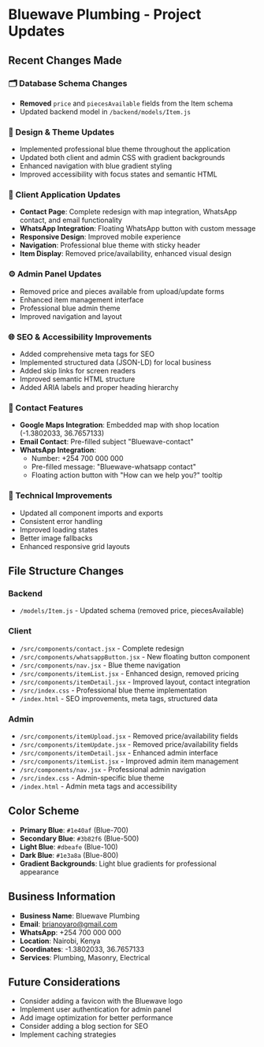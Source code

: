 # Bluewave Plumbing - Project Updates

## Recent Changes Made

### 🗂️ Database Schema Changes
- **Removed** `price` and `piecesAvailable` fields from the Item schema
- Updated backend model in `/backend/models/Item.js`

### 🎨 Design & Theme Updates
- Implemented professional blue theme throughout the application
- Updated both client and admin CSS with gradient backgrounds
- Enhanced navigation with blue gradient styling
- Improved accessibility with focus states and semantic HTML

### 📱 Client Application Updates
- **Contact Page**: Complete redesign with map integration, WhatsApp contact, and email functionality
- **WhatsApp Integration**: Floating WhatsApp button with custom message
- **Responsive Design**: Improved mobile experience
- **Navigation**: Professional blue theme with sticky header
- **Item Display**: Removed price/availability, enhanced visual design

### ⚙️ Admin Panel Updates
- Removed price and pieces available from upload/update forms
- Enhanced item management interface
- Professional blue admin theme
- Improved navigation and layout

### 🌐 SEO & Accessibility Improvements
- Added comprehensive meta tags for SEO
- Implemented structured data (JSON-LD) for local business
- Added skip links for screen readers
- Improved semantic HTML structure
- Added ARIA labels and proper heading hierarchy

### 📍 Contact Features
- **Google Maps Integration**: Embedded map with shop location (-1.3802033, 36.7657133)
- **Email Contact**: Pre-filled subject "Bluewave-contact"
- **WhatsApp Integration**: 
  - Number: +254 700 000 000
  - Pre-filled message: "Bluewave-whatsapp contact"
  - Floating action button with "How can we help you?" tooltip

### 🔧 Technical Improvements
- Updated all component imports and exports
- Consistent error handling
- Improved loading states
- Better image fallbacks
- Enhanced responsive grid layouts

## File Structure Changes

### Backend
- `/models/Item.js` - Updated schema (removed price, piecesAvailable)

### Client
- `/src/components/contact.jsx` - Complete redesign
- `/src/components/whatsappButton.jsx` - New floating button component
- `/src/components/nav.jsx` - Blue theme navigation
- `/src/components/itemList.jsx` - Enhanced design, removed pricing
- `/src/components/itemDetail.jsx` - Improved layout, contact integration
- `/src/index.css` - Professional blue theme implementation
- `/index.html` - SEO improvements, meta tags, structured data

### Admin
- `/src/components/itemUpload.jsx` - Removed price/availability fields
- `/src/components/itemUpdate.jsx` - Removed price/availability fields
- `/src/components/itemDetail.jsx` - Enhanced admin interface
- `/src/components/itemList.jsx` - Improved admin item management
- `/src/components/nav.jsx` - Professional admin navigation
- `/src/index.css` - Admin-specific blue theme
- `/index.html` - Admin meta tags and accessibility

## Color Scheme
- **Primary Blue**: `#1e40af` (Blue-700)
- **Secondary Blue**: `#3b82f6` (Blue-500)
- **Light Blue**: `#dbeafe` (Blue-100)
- **Dark Blue**: `#1e3a8a` (Blue-800)
- **Gradient Backgrounds**: Light blue gradients for professional appearance

## Business Information
- **Business Name**: Bluewave Plumbing
- **Email**: brianoyaro@gmail.com
- **WhatsApp**: +254 700 000 000
- **Location**: Nairobi, Kenya
- **Coordinates**: -1.3802033, 36.7657133
- **Services**: Plumbing, Masonry, Electrical

## Future Considerations
- Consider adding a favicon with the Bluewave logo
- Implement user authentication for admin panel
- Add image optimization for better performance
- Consider adding a blog section for SEO
- Implement caching strategies
